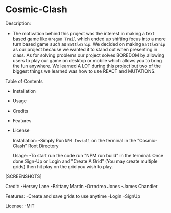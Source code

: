 # Cosmic-Clash

Description:
  - The motivation behind this project was the interest in making a text based game like `Oregon Trail` which ended up shifting focus into a more turn based game such as `BattleShip`. We decided on making `BattleShip` as our project because we wanted it to stand out when presenting in class. As for solving problems our project solves BOREDOM by allowing users to play our game on desktop or mobile which allows you to bring the fun anywhere. We learned A LOT during this project but two of the biggest things we learned was how to use REACT and MUTATIONS.

Table of Contents
- Installation
- Usage
- Credits
- Features
- License

  Installation:
  -Simply Run `NPM Install` on the terminal in the "Cosmic-Clash" Root Directory

  Usage:
  -To start run the code run "NPM run build" in the terminal. Once done Sign-Up or Login and "Create A Grid" (You may create multiple grids) then hit play on the grid you wish to play.



[SCREENSHOTS]





  Credit:
  -Hersey Lane
  -Brittany Martin
  -Orrndrea Jones
  -James Chandler

  Features:
  -Create and save grids to use anytime
  -Login
  -SignUp
    
  License:
  -MIT
